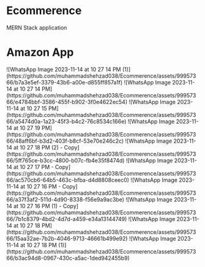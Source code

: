 # Ecommerence
MERN Stack application
<h1>Amazon App</h1>
![WhatsApp Image 2023-11-14 at 10 27 14 PM (1)](https://github.com/muhammadshehzad038/Ecommerence/assets/99957366/b7a3e5ef-3379-43b6-a00e-d855ff857a1f)
![WhatsApp Image 2023-11-14 at 10 27 14 PM](https://github.com/muhammadshehzad038/Ecommerence/assets/99957366/e4784bbf-3586-455f-b902-3f0e4622ec54)
![WhatsApp Image 2023-11-14 at 10 27 15 PM](https://github.com/muhammadshehzad038/Ecommerence/assets/99957366/a5474d0a-1a23-45f3-b4c2-76c8534c166e)
![WhatsApp Image 2023-11-14 at 10 27 19 PM](https://github.com/muhammadshehzad038/Ecommerence/assets/99957366/48aff6bf-b3d2-403f-b8cf-53e70e246c2c)
![WhatsApp Image 2023-11-14 at 10 27 18 PM (2) - Copy](https://github.com/muhammadshehzad038/Ecommerence/assets/99957366/5ff765ce-b3cc-4800-b07c-fb4e35f8474d)
![WhatsApp Image 2023-11-14 at 10 27 17 PM - Copy](https://github.com/muhammadshehzad038/Ecommerence/assets/99957366/ac570cb6-64b5-463c-bfba-d4d8808ceec0)
![WhatsApp Image 2023-11-14 at 10 27 16 PM - Copy](https://github.com/muhammadshehzad038/Ecommerence/assets/99957366/a37f3af2-511d-4d90-8338-f56e9a9ac3be)
![WhatsApp Image 2023-11-14 at 10 27 16 PM (1) - Copy](https://github.com/muhammadshehzad038/Ecommerence/assets/99957366/7b1c8379-4bd2-4d7d-a459-e34a13144749)
![WhatsApp Image 2023-11-14 at 10 27 18 PM](https://github.com/muhammadshehzad038/Ecommerence/assets/99957366/15aa32ae-7b2b-4046-9713-46661b499e92)
![WhatsApp Image 2023-11-14 at 10 27 18 PM (1)](https://github.com/muhammadshehzad038/Ecommerence/assets/99957366/b3ac94d8-0967-430c-a5ac-1ded942455b9)

